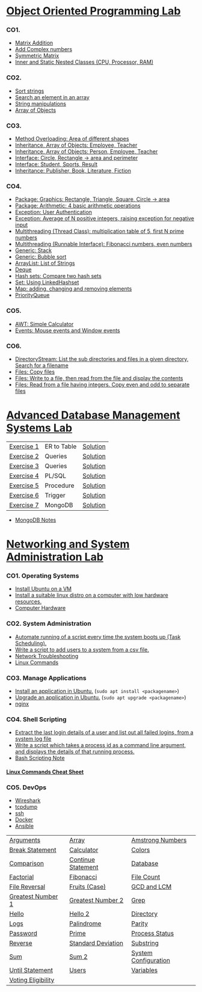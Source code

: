 # [Object Oriented Programming Lab](/OOP#readme)

### CO1.

- [Matrix Addition](./OOP/CO1/Matrix.java)
- [Add Complex numbers](./OOP/CO1/Complex.java)
- [Symmetric Matrix](./OOP/CO1/SymmetricMatrix.java)
- [Inner and Static Nested Classes (CPU, Processor, RAM)](./OOP/CO1/CPU.java)

### CO2.

- [Sort strings](./OOP/CO2/Sort.java)
- [Search an element in an array](./OOP/CO2/Search.java)
- [String manipulations](./OOP/CO2/StringManipulation.java)
- [Array of Objects](./OOP/CO2/Employee.java)

### CO3.

- [Method Overloading: Area of different shapes](./OOP/CO3/Area.java)
- [Inheritance, Array of Objects: Employee, Teacher](./OOP/CO3/Teacher.java)
- [Inheritance, Array of Objects: Person, Employee, Teacher](./OOP/CO3/Teacher2.java)
- [Interface: Circle, Rectangle -> area and perimeter](./OOP/CO3/Shapes.java)
- [Interface: Student, Sports, Result](./OOP/CO3/Result.java)
- [Inheritance: Publisher, Book, Literature, Fiction](./OOP/CO3/Books.java)

### CO4.

- [Package: Graphics: Rectangle, Triangle, Square, Circle -> area](./OOP/CO4/GraphicsPkg.java)
- [Package: Arithmetic: 4 basic arithmetic operations](./OOP/CO4/ArithmeticPkg.java)
- [Exception: User Authentication](./OOP/CO4/Authentication.java)
- [Exception: Average of N positive integers, raising exception for negative input](./OOP/CO4/Average.java)
- [Multithreading (Thread Class): multiplication table of 5, first N prime numbers](./OOP/CO4/MultiplicationTable.java)
- [Multithreading (Runnable Interface): Fibonacci numbers, even numbers](./OOP/CO4/Even.java)
- [Generic: Stack](./OOP/CO4/GenericStack.java)
- [Generic: Bubble sort](./OOP/CO4/GenericBubbleSort.java)
- [ArrayList: List of Strings](./OOP/CO4/ArrayLists.java)
- [Deque](./OOP/CO4/DoubleEndedQueue.java)
- [Hash sets: Compare two hash sets](./OOP/CO4/HashSets.java)
- [Set: Using LinkedHashset](./OOP/CO4/LHSet.java)
- [Map: adding, changing and removing elements](./OOP/CO4/Maps.java)
- [PriorityQueue](./OOP/CO4/Queue.java)

### CO5.

- [AWT: Simple Calculator](./OOP/CO5/Calculator.java)
- [Events: Mouse events and Window events](./OOP/CO5/Events.java) 

### CO6. 

- [DirectoryStream: List the sub directories and files in a given directory, Search for a filename](./OOP/CO6/ListFiles.java) 
- [Files: Copy files](./OOP/CO6/CopyFiles2.java)
- [Files: Write to a file, then read from the file and display the contents](./OOP/CO6/Files.java)
- [Files: Read from a file having integers. Copy even and odd to separate files](./OOP/CO6/Numbers.java)


# [Advanced Database Management Systems Lab](/ADBMS#readme)

<table  >
    <tr>
        <td><a href="./ADBMS/QUESTIONS.md#exercise-1---er-to-table">Exercise 1</a></td>
        <td>ER to Table</td>
        <td><a href="./ADBMS/exercise1.sql">Solution</a></td>
    </tr>
    <tr>
        <td><a href="./ADBMS/QUESTIONS.md#exercise-2---queries">Exercise 2</a></td>
        <td>Queries</td>
        <td><a href="./ADBMS/exercise2.sql">Solution</a></td>
    </tr>
    <tr>
        <td><a href="./ADBMS/QUESTIONS.md#exercise-3---queries">Exercise 3</a></td>
        <td>Queries</td>
        <td><a href="./ADBMS/exercise3.sql">Solution</a></td>
    </tr>
    <tr>
        <td><a href="./ADBMS/QUESTIONS.md#exercise-4---plsql">Exercise 4</a></td>
        <td>PL/SQL</td>
        <td><a href="./ADBMS/exercise4pl.sql">Solution</a></td>
    </tr>
    <tr>
        <td><a href="./ADBMS/QUESTIONS.md#exercise-5---procedure">Exercise 5</a></td>
        <td>Procedure</td>
        <td><a href="./ADBMS/exercise5.sql">Solution</a></td>
    </tr>
    <tr>
        <td><a href="./ADBMS/QUESTIONS.md#exercise-6---trigger">Exercise 6</a></td>
        <td>Trigger</td>
        <td><a href="./ADBMS/exercise6.sql">Solution</a></td>
    </tr>
    <tr>
        <td><a href="./ADBMS/QUESTIONS.md#exercise-7---mongodb">Exercise 7</a></td>
        <td>MongoDB</td>
        <td><a href="./ADBMS/exercise7.ipynb">Solution</a></td>
    </tr>
</table>

- [MongoDB Notes](./ADBMS/MongoDB.md)

# [Networking and System Administration Lab](/NSA#readme)

### CO1. Operating Systems

- [Install Ubuntu on a VM](./NSA/INSTALLATIONS.md#ubuntu-in-vm)
- [Install a suitable linux distro on a computer with low hardware resources.](./NSA/INSTALLATIONS.md#antix)
- [Computer Hardware](./NSA/hardware.md)

### CO2. System Administration

- [Automate running of a script every time the system boots up (Task Scheduling).](./NSA/README.md#task-scheduling)
- [Write a script to add users to a system from a csv file.](./NSA/users.sh)
- [Network Troubleshooting](./NSA/troubleshooting.md)
- [Linux Commands](./NSA/commands.md)

### CO3. Manage Applications

- [Install an application in Ubuntu.](./NSA/install_and_update.md) (`sudo apt install <packagename>`)
- [Upgrade an application in Ubuntu.](./NSA/install_and_update.md) (`sudo apt upgrade <packagename>`)
- [nginx](./NSA/nginx.md)

### CO4. Shell Scripting

- [Extract the last login details of a user and list out all failed logins, from a system log file](./NSA/logs.sh)
- [Write a script which takes a process id as a command line argument, and displays the details of that running process.](./NSA/ps.sh)
- [Bash Scripting Note](./NSA/shellscripting.md)

#### [Linux Commands Cheat Sheet](./NSA/cheatSheet.md)

### CO5. DevOps

- [Wireshark](./NSA/README.md#wireshark)
- [tcpdump](./NSA/README.md#tcpdump)
- [ssh](./NSA/ssh.md)
- [Docker](./NSA/Docker.md)
- [Ansible](./NSA/Ansible.md)

<table>
  <tr>
    <td><a href="/NSA/args.sh">Arguments</a></td>
    <td><a href="/NSA/array.sh">Array</a></td>
    <td><a href="/NSA/amstrong.sh">Amstrong Numbers</a></td>
  </tr>
  <tr>
    <td><a href="/NSA/break.sh">Break Statement</a></td>
    <td><a href="/NSA/calculator.sh">Calculator</a></td>
    <td><a href="/NSA/colors.sh">Colors</a></td>
  </tr>
  <tr>
    <td><a href="/NSA/compare.sh">Comparison</a></td>
    <td><a href="/NSA/continue.sh">Continue Statement</a></td>
    <td><a href="/NSA/database.sh">Database</a></td>
  </tr>
  <tr>
    <td><a href="/NSA/factorial.sh">Factorial</a></td>
    <td><a href="/NSA/fibonacci.sh">Fibonacci</a></td>
    <td><a href="/NSA/fileCount.sh">File Count</a></td>
  </tr>
  <tr>
    <td><a href="/NSA/filerev.sh">File Reversal</a></td>
    <td><a href="/NSA/fruit.sh">Fruits (Case)</a></td>
    <td><a href="/NSA/gcd_lcm.sh">GCD and LCM</a></td>
  </tr>
  <tr>
    <td><a href="/NSA/greatest2.sh">Greatest Number 1</a></td>
    <td><a href="/NSA/greatest3.sh">Greatest Number 2</a></td>
    <td><a href="/NSA/grep.sh">Grep</a></td>
  </tr>
  <tr>
    <td><a href="/NSA/hello.sh">Hello</a></td>
    <td><a href="/NSA/hello2.sh">Hello 2</a></td>
    <td><a href="/NSA/isDirectory.sh">Directory</a></td>
  </tr>
  <tr>
    <td><a href="/NSA/logs.sh">Logs</a></td>
    <td><a href="/NSA/palindrome.sh">Palindrome</a></td>
    <td><a href="/NSA/parity.sh">Parity</a></td>
  </tr>
  <tr>
    <td><a href="/NSA/password.sh">Password</a></td>
    <td><a href="/NSA/prime.sh">Prime</a></td>
    <td><a href="/NSA/ps.sh">Process Status</a></td>
  </tr>
  <tr>
    <td><a href="/NSA/reverse.sh">Reverse</a></td>
    <td><a href="/NSA/standardDeviation.sh">Standard Deviation</a></td>
    <td><a href="/NSA/substring.sh">Substring</a></td>
  </tr>
  <tr>
    <td><a href="/NSA/sum.sh">Sum</a></td>
    <td><a href="/NSA/sum2.sh">Sum 2</a></td>
    <td><a href="/NSA/sysConfig.sh">System Configuration</a></td>
  </tr>
  <tr>
    <td><a href="/NSA/until.sh">Until Statement</a></td>
    <td><a href="/NSA/users.sh">Users</a></td>
    <td><a href="/NSA/variables.sh">Variables</a></td>
  </tr>
  <tr>
    <td><a href="/NSA/vote.sh">Voting Eligibility</a></td>
  </tr>
</table>
